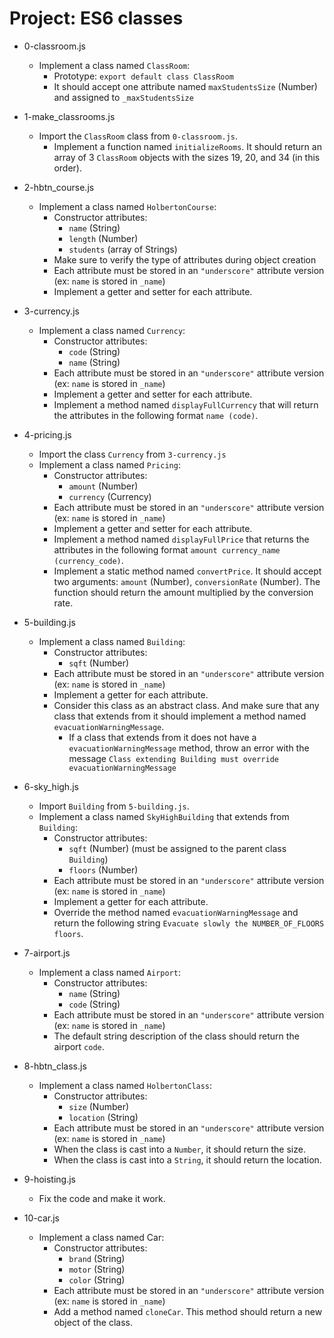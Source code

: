 # Project: ES6 classes

*   0-classroom.js
    - Implement a class named `ClassRoom`:
      - Prototype: `export default class ClassRoom`
      - It should accept one attribute named `maxStudentsSize` (Number) and assigned to `_maxStudentsSize`

*   1-make_classrooms.js
    - Import the `ClassRoom` class from `0-classroom.js`.
      - Implement a function named `initializeRooms`. It should return an array of 3 `ClassRoom` objects with the sizes 19, 20, and 34 (in this order).

*   2-hbtn_course.js
    - Implement a class named `HolbertonCourse`:
      - Constructor attributes:
        - `name` (String)
        - `length` (Number)
        - `students` (array of Strings)
      - Make sure to verify the type of attributes during object creation
      - Each attribute must be stored in an `"underscore"` attribute version (ex: `name` is stored in `_name`)
      - Implement a getter and setter for each attribute.

*   3-currency.js
    - Implement a class named `Currency`:
      - Constructor attributes:
        - `code` (String)
        - `name` (String)
      - Each attribute must be stored in an `"underscore"` attribute version (ex: `name` is stored in `_name`)
      - Implement a getter and setter for each attribute.
      - Implement a method named `displayFullCurrency` that will return the attributes in the following format `name (code)`.

*   4-pricing.js
    - Import the class `Currency` from `3-currency.js`
    - Implement a class named `Pricing`:
      - Constructor attributes:
        - `amount` (Number)
        - `currency` (Currency)
      - Each attribute must be stored in an `"underscore"` attribute version (ex: `name` is stored in `_name`)
      - Implement a getter and setter for each attribute.
      - Implement a method named `displayFullPrice` that returns the attributes in the following format `amount currency_name (currency_code)`.
      - Implement a static method named `convertPrice`. It should accept two arguments: `amount` (Number), `conversionRate` (Number). The function should return the amount multiplied by the conversion rate.

*   5-building.js
    - Implement a class named `Building`:
      - Constructor attributes:
        - `sqft` (Number)
      - Each attribute must be stored in an `"underscore"` attribute version (ex: `name` is stored in `_name`)
      - Implement a getter for each attribute.
      - Consider this class as an abstract class. And make sure that any class that extends from it should implement a method named `evacuationWarningMessage`.
        - If a class that extends from it does not have a `evacuationWarningMessage` method, throw an error with the message `Class extending Building must override evacuationWarningMessage`

*   6-sky_high.js
    - Import `Building` from `5-building.js`.
    - Implement a class named `SkyHighBuilding` that extends from `Building`:
      - Constructor attributes:
        - `sqft` (Number) (must be assigned to the parent class `Building`)
        - `floors` (Number)
      - Each attribute must be stored in an `"underscore"` attribute version (ex: `name` is stored in `_name`)
      - Implement a getter for each attribute.
      - Override the method named `evacuationWarningMessage` and return the following string `Evacuate slowly the NUMBER_OF_FLOORS floors`.

*   7-airport.js
    - Implement a class named `Airport`:
      - Constructor attributes:
        - `name` (String)
        - `code` (String)
      - Each attribute must be stored in an `"underscore"` attribute version (ex: `name` is stored in `_name`)
      - The default string description of the class should return the airport `code`.

*   8-hbtn_class.js
    - Implement a class named `HolbertonClass`:
      - Constructor attributes:
        - `size` (Number)
        - `location` (String)
      - Each attribute must be stored in an `"underscore"` attribute version (ex: `name` is stored in `_name`)
      - When the class is cast into a `Number`, it should return the size.
      - When the class is cast into a `String`, it should return the location.

*   9-hoisting.js
    - Fix the code and make it work.

*   10-car.js
    - Implement a class named Car:
      - Constructor attributes:
        - `brand` (String)
        - `motor` (String)
        - `color` (String)
      - Each attribute must be stored in an `"underscore"` attribute version (ex: `name` is stored in `_name`)
      - Add a method named `cloneCar`. This method should return a new object of the class.
